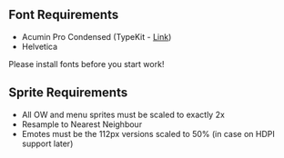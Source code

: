 ## Font Requirements

* Acumin Pro Condensed (TypeKit - [Link](https://typekit.com/fonts/acumin))
* Helvetica

Please install fonts before you start work!

## Sprite Requirements

* All OW and menu sprites must be scaled to exactly 2x
* Resample to Nearest Neighbour
* Emotes must be the 112px versions scaled to 50% (in case on HDPI support later)